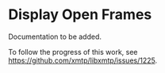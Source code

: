 # Display Open Frames

Documentation to be added.

To follow the progress of this work, see https://github.com/xmtp/libxmtp/issues/1225.
